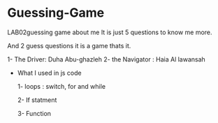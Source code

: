 # Guessing-Game

LAB02guessing game about me
It is just 5 questions to know me more.

And 2 guess questions it is a game thats it.

1- The Driver: Duha Abu-ghazleh
2- the Navigator : Haia Al lawansah

- What I used in js code

  1- loops  : switch, for and while

  2- If statment

  3- Function
